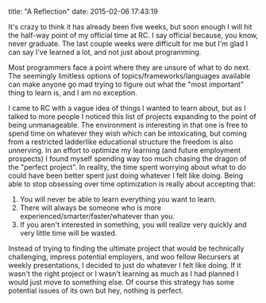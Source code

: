 title:  "A Reflection"
date:   2015-02-06 17:43:19

It's crazy to think it has already been five weeks, but soon enough I will hit the half-way point of my official time at RC. I say official  because, you know, never graduate. The last couple weeks were difficult for me but I'm glad I can say I've learned a lot, and not just about programming.

Most programmers face a point where they are unsure of what to do next. The seemingly limitless options of topics/frameworks/languages available can make anyone go mad trying to figure out what the "most important" thing to learn is, and I am no exception.

I came to RC with a vague idea of things I wanted to learn about, but as I talked to more people I noticed this list of projects expanding to the point of being unmanageable. The environment is interesting in that one is free to spend time on whatever they wish which can be intoxicating, but coming from a restricted ladderlike educational structure the freedom is also unnerving. In an effort to optimize my learning (and future employment prospects) I found myself spending way too much chasing the dragon of the "perfect project". In reality, the time spent worrying about what to do could have been better spent just doing whatever I felt like doing. Being able to stop obsessing over time optimization is really about accepting that:

1. You will never be able to learn everything you want to learn.
2. There will always be someone who is more experienced/smarter/faster/whatever than you.
3. If you aren't interested in something, you will realize very quickly and very little time will be wasted.

Instead of trying to finding the ultimate project that would be technically challenging, impress potential employers, and woo fellow Recursers at weekly presentations, I decided to just do whatever I felt like doing. If it wasn't the right project or I wasn't learning as much as I had planned I would just move to something else. Of course this strategy has some potential issues of its own but hey, nothing is perfect.
